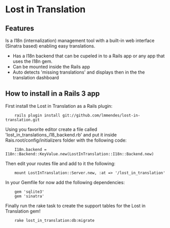 Lost in Translation
============================

Features
--------

Is a I18n (internalization) management tool with a built-in web interface (Sinatra based) enabling easy translations.

 * Has a I18n backend that can be cupeled in to a Rails app or any app that uses the I18n gem.
 * Can be mounted inside the Rails app
 * Auto detects 'missing translations' and displays then in the the translation dashboard


How to install in a Rails 3 app
--------------------------------

First install the Lost in Translation as a Rails plugin:

        rails plugin install git://github.com/lmmendes/lost-in-translation.git

Using you favorite editor create  a file called 'lost_in_translations_i18_backend.rb' and put it inside Rais.root/config/initializers folder with the following code:
        
        I18n.backend = I18n::Backend::KeyValue.new(LostInTranslation::I18n::Backend.new)
  
Then edit your routes file and add to it the following:

        mount LostInTranslation::Server.new, :at => '/lost_in_translation'

In your Gemfile for now add the following dependencies:

        gem 'sqlite3'
        gem 'sinatra'

Finally run the rake task to create the support tables for the Lost in Translation gem!

        rake lost_in_translation:db:migrate
  
  

